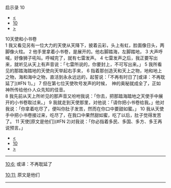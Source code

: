 ﻿





 启示录 10




* [<](bible/REV09.md)
* [10](bible/REV.md)
* [>](bible/REV11.md)



 
10天使和小书卷  
1 我又看见另有一位大力的天使从天降下，披着云彩，头上有虹，脸面像日头，两脚像火柱。 
2 他手里拿着小书卷，是展开的。他右脚踏海，左脚踏地， 
3 大声呼喊，好像狮子吼叫。呼喊完了，就有七雷发声。 
4 七雷发声之后，我正要写出来，就听见从天上有声音说：「七雷所说的，你要封上，不可写出来。」 
5 我所看见的那踏海踏地的天使向天举起右手来， 
6 指着那创造天和天上之物，地和地上之物，海和海中之物，直活到永永远远的，起誓说：「不再有时日了[或译：不再耽延了](#FN
1)。」 
7 但在第七位天使吹号发声的时候，　神的奥秘就成全了，正如　神所传给他仆人众先知的佳音。  
8 我先前从天上所听见的那声音又吩咐我说：「你去，把那踏海踏地之天使手中展开的小书卷取过来。」 
9 我就走到天使那里，对他说：「请你把小书卷给我。」他对我说：「你拿着吃尽了，便叫你肚子发苦，然而在你口中要甜如蜜。」 
10 我从天使手中把小书卷接过来，吃尽了，在我口中果然甜如蜜，吃了以后，肚子觉得发苦了。 
11 天使[原文是他们](#FN
2)对我说：「你必指着多民、多国、多方、多王再说预言。」 
* [<](bible/REV09.md)
* [10](bible/REV.md)
* [>](bible/REV11.md)





---


[10:6:](#V6)
或译：不再耽延了


[10:11:](#V11)
原文是他们




---










